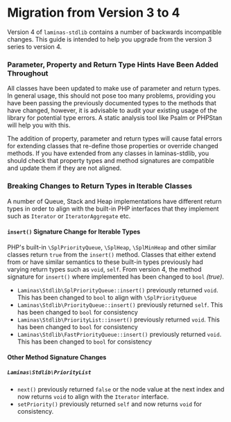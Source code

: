 # Migration from Version 3 to 4

Version 4 of `laminas-stdlib` contains a number of backwards incompatible changes. This guide is intended to help you upgrade from the version 3 series to version 4.

### Parameter, Property and Return Type Hints Have Been Added Throughout

All classes have been updated to make use of parameter and return types. In general usage, this should not pose too many problems, providing you have been passing the previously documented types to the methods that have changed, however, it is advisable to audit your existing usage of the library for potential type errors. A static analysis tool like Psalm or PHPStan will help you with this.

The addition of property, parameter and return types will cause fatal errors for extending classes that re-define those properties or override changed methods. If you have extended from any classes in laminas-stdlib, you should check that property types and method signatures are compatible and update them if they are not aligned.

### Breaking Changes to Return Types in Iterable Classes

A number of Queue, Stack and Heap implementations have different return types in order to align with the built-in PHP interfaces that they implement such as `Iterator` or `IteratorAggregate` etc.

#### `insert()` Signature Change for Iterable Types

PHP's built-in `\SplPriorityQueue`, `\SplHeap`, `\SplMinHeap` and other similar classes return `true` from the `insert()` method. Classes that either extend from or have similar semantics to these built-in types previously had varying return types such as `void`, `self`. From version 4, the method signature for `insert()` where implemented has been changed to `bool` _(true)_.

- `Laminas\Stdlib\SplPriorityQueue::insert()` previously returned `void`. This has been changed to `bool` to align with `\SplPriorityQueue`
- `Laminas\Stdlib\PriorityQueue::insert()` previously returned `self`. This has been changed to `bool` for consistency
- `Laminas\Stdlib\PriorityList::insert()` previously returned `void`. This has been changed to `bool` for consistency
- `Laminas\Stdlib\FastPriorityQueue::insert()` previously returned `void`. This has been changed to `bool` for consistency

#### Other Method Signature Changes

##### `Laminas\Stdlib\PriorityList`

- `next()` previously returned `false` or the node value at the next index and now returns `void` to align with the `Iterator` interface.
- `setPriority()` previously returned `self` and now returns `void` for consistency.
